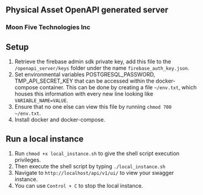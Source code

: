 ## Physical Asset OpenAPI generated server
### Moon Five Technologies Inc 

## Setup
1. Retrieve the firebase admin sdk private key, add this file to the `/openapi_server/keys` folder under the name `firebase_auth_key.json`.
2. Set environmental variables POSTGRESQL_PASSWORD, TMP_API_SECRET_KEY that can be accessed within the docker-compose container. This can be done by creating a file `~/env.txt`, which houses this information with every new line looking like `VARIABLE_NAME=VALUE`.  
3. Ensure that no one else can view this file by running `chmod 700 ~/env.txt`.
4. Install docker and docker-compose.

## Run a local instance
1. Run `chmod +x local_instance.sh` to give the shell script execution privileges.
2. Then execute the shell script by typing `./local_instance.sh`
3. Navigate to `http://localhost/api/v1/ui/` to view your swagger instance.
3. You can use `Control + C` to stop the local instance.
